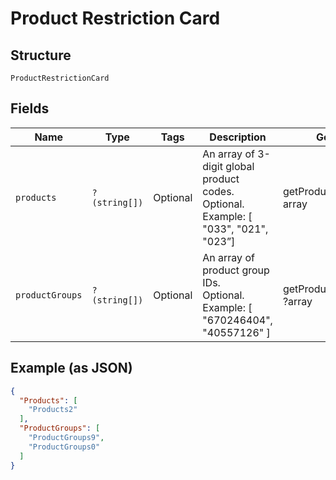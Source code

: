 
# Product Restriction Card

## Structure

`ProductRestrictionCard`

## Fields

| Name | Type | Tags | Description | Getter | Setter |
|  --- | --- | --- | --- | --- | --- |
| `products` | `?(string[])` | Optional | An array of 3-digit global product codes.<br>Optional.<br>Example: [ "033", "021", "023”] | getProducts(): ?array | setProducts(?array products): void |
| `productGroups` | `?(string[])` | Optional | An array of product group IDs.<br>Optional.<br>Example: [ "670246404", "40557126" ] | getProductGroups(): ?array | setProductGroups(?array productGroups): void |

## Example (as JSON)

```json
{
  "Products": [
    "Products2"
  ],
  "ProductGroups": [
    "ProductGroups9",
    "ProductGroups0"
  ]
}
```

